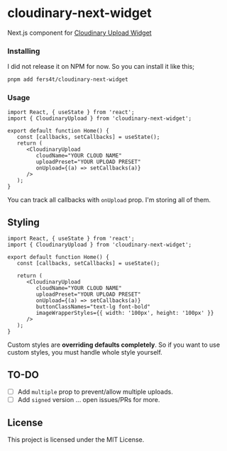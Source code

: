 # cloudinary-next-widget

Next.js component for [Cloudinary Upload Widget](https://cloudinary.com/documentation/upload_widget)

### Installing

I did not release it on NPM for now. So you can install it like this;

```bash
pnpm add fers4t/cloudinary-next-widget
```

### Usage

```tsx
import React, { useState } from 'react';
import { CloudinaryUpload } from 'cloudinary-next-widget';

export default function Home() {
   const [callbacks, setCallbacks] = useState();
   return (
      <CloudinaryUpload
         cloudName="YOUR CLOUD NAME"
         uploadPreset="YOUR UPLOAD PRESET"
         onUpload={(a) => setCallbacks(a)}
      />
   );
}
```

You can track all callbacks with `onUpload` prop. I'm storing all of them.

## Styling

```tsx
import React, { useState } from 'react';
import { CloudinaryUpload } from 'cloudinary-next-widget';

export default function Home() {
   const [callbacks, setCallbacks] = useState();

   return (
      <CloudinaryUpload
         cloudName="YOUR CLOUD NAME"
         uploadPreset="YOUR UPLOAD PRESET"
         onUpload={(a) => setCallbacks(a)}
         buttonClassNames="text-lg font-bold"
         imageWrapperStyles={{ width: '100px', height: '100px' }}
      />
   );
}
```

Custom styles are **overriding defaults completely**. So if you want to use custom styles, you must handle whole style yourself.

## TO-DO

-  [ ] Add `multiple` prop to prevent/allow multiple uploads.
-  [ ] Add `signed` version 
... open issues/PRs for more.

## License

This project is licensed under the MIT License.